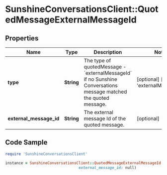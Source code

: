 # SunshineConversationsClient::QuotedMessageExternalMessageId

## Properties

Name | Type | Description | Notes
------------ | ------------- | ------------- | -------------
**type** | **String** | The type of quotedMessage - &#x60;externalMessageId&#x60; if no Sunshine Conversations message matched the quoted message. | [optional] [default to &#39;externalMessageId&#39;]
**external_message_id** | **String** | The external message Id of the quoted message. | [optional] 

## Code Sample

```ruby
require 'SunshineConversationsClient'

instance = SunshineConversationsClient::QuotedMessageExternalMessageId.new(type: null,
                                 external_message_id: null)
```


